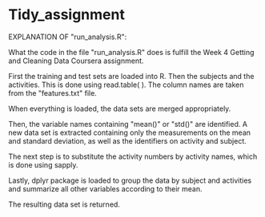 # Tidy_assignment

EXPLANATION OF "run_analysis.R":

What the code in the file "run_analysis.R" does is fulfill the Week 4 Getting and Cleaning Data Coursera assignment.

First the training and test sets are loaded into R. Then the subjects and the activities.
This is done using read.table( ). 
The column names are taken from the "features.txt" file.

When everything is loaded, the data sets are merged appropriately. 

Then, the variable names containing "mean()" or "std()" are identified. A new data set is extracted containing only the
measurements on the mean and standard deviation, as well as the identifiers on activity and subject.

The next step is to substitute the activity numbers by activity names, which is done using sapply.

Lastly, dplyr package is loaded to group the data by subject and activities and summarize all other variables according 
to their mean.

The resulting data set is returned.

